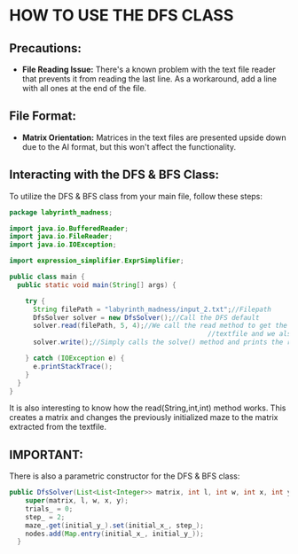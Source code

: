 # HOW TO USE THE DFS CLASS

## Precautions:
- **File Reading Issue:** There's a known problem with the text file reader that prevents it from reading the last line. As a workaround, add a line with all ones at the end of the file.

## File Format:
- **Matrix Orientation:** Matrices in the text files are presented upside down due to the AI format, but this won't affect the functionality.

## Interacting with the DFS & BFS Class:
To utilize the DFS & BFS class from your main file, follow these steps:

```java
package labyrinth_madness;

import java.io.BufferedReader;
import java.io.FileReader;
import java.io.IOException;

import expression_simplifier.ExprSimplifier;

public class main {
  public static void main(String[] args) { 

    try {
      String filePath = "labyrinth_madness/input_2.txt";//Filepath
      DfsSolver solver = new DfsSolver();//Call the DFS default
      solver.read(filePath, 5, 4);//We call the read method to get the info from the
                                                  //textfile and we also give it the initial position of the explorer
      solver.write();//Simply calls the solve() method and prints the result

    } catch (IOException e) {
      e.printStackTrace();
    }
  }
}
```
It is also interesting to know how the read(String,int,int) method works. This creates a matrix and changes the previously initialized maze to the matrix extracted from the textfile.

## IMPORTANT:
There is also a parametric constructor for the DFS & BFS class:
```java
public DfsSolver(List<List<Integer>> matrix, int l, int w, int x, int y) {
    super(matrix, l, w, x, y);
    trials_ = 0;
    step_ = 2;
    maze_.get(initial_y_).set(initial_x_, step_);
    nodes.add(Map.entry(initial_x_, initial_y_));
  }

